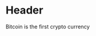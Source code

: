 <!-- TITLE: Bitcoin -->
<!-- SUBTITLE: A quick summary of Bitcoin -->

# Header
Bitcoin is the first crypto currency